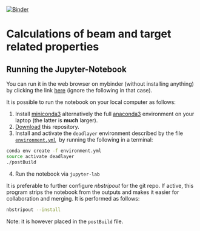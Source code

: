 [![Binder](https://mybinder.org/badge.svg)](https://mybinder.org/)

# Calculations of beam and target related properties

## Running the Jupyter-Notebook

You can run it in the web browser on mybinder (without installing anything) by clicking the link [here](https://mybinder.org/) (ignore the following in that case). 

It is possible to run the notebook on your local computer as follows:

1. Install [miniconda3](https://conda.io/miniconda.html) alternatively the full [anaconda3](https://www.anaconda.com/download) environment on your laptop (the latter is **much** larger).
2. [Download](https://gitlab.com/lund-nsg/deadlayer-determination/-/archive/master/deadlayer-determination-master.zip) this repository.
3. Install and activate the `deadlayer` environment described by the file [`environment.yml`](/environment.yml)  by running the following in a terminal:

```bash
conda env create -f environment.yml
source activate deadlayer
./postBuild
```
4. Run the notebook via `jupyter-lab`

It is preferable to further configure _nbstripout_ for the git repo. If active, this program strips the notebook from the outputs and makes it easier for collaboration and merging. It is performed as follows: 

```bash
nbstripout --install
```

Note: it is however placed in the `postBuild` file.

